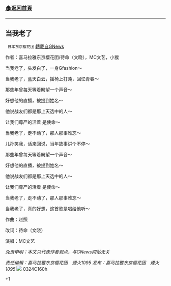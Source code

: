 ###  [:house:返回首頁](https://github.com/ourhimalayas/txt)
---

## 当我老了
` 日本东京樱花团` [轉載自GNews](https://gnews.org/zh-hans/1011983/)

作者：喜马拉雅东京樱花团/待命（文晓），MC文艺，小猴

当我老了，头发白了，一身Gfashion～

当我老了，蓝天白云，摇椅上打盹，回忆青春～

那些年曾每天等着盼望一个声音～

好想他的直播，被提到姓名～

他说战友们都是那上天选中的人～

让我们尊严的活着 是使命～

当我老了，走不动了，那人那事难忘～

儿孙笑我，话来回说，当年故事讲个不停～

那些年曾每天等着盼望一个声音～

好想他的直播，被提到姓名～

他说战友们都是那上天选中的人～

让我们尊严的活着 是使命～

当我老了，走不动了，那人那事难忘～

当我老了，真的好想，这首歌是唱给他听～

作曲：赵照

改词：待命（文晓）

演唱：MC文艺



*免责申明：本文只代表作者观点，与GNews网站无关*

*责任编辑：喜马拉雅东京樱花团　煙火1095
发布：喜马拉雅东京樱花团　煙火1095*
![]()![](https://gnews.org/wp-content/uploads/2021/03/二维码-9.jpg)
0324C160h

+1

